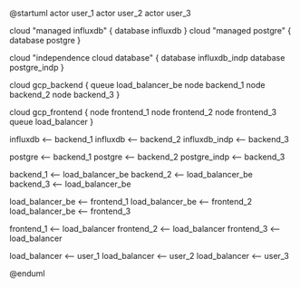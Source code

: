 @startuml
actor user_1
actor user_2
actor user_3

cloud "managed influxdb" {
    database influxdb
}
cloud "managed postgre" {
    database postgre
}

cloud "independence cloud database" {
    database influxdb_indp
    database postgre_indp
}

cloud gcp_backend {
    queue load_balancer_be
    node backend_1
    node backend_2
    node backend_3
}

cloud gcp_frontend {
    node frontend_1
    node frontend_2
    node frontend_3
    queue load_balancer
}

influxdb <-- backend_1
influxdb <-- backend_2
influxdb_indp <-- backend_3

postgre <-- backend_1
postgre <-- backend_2
postgre_indp <-- backend_3


backend_1 <-- load_balancer_be
backend_2 <-- load_balancer_be
backend_3 <-- load_balancer_be

load_balancer_be <-- frontend_1
load_balancer_be <-- frontend_2
load_balancer_be <-- frontend_3

frontend_1 <-- load_balancer
frontend_2 <-- load_balancer
frontend_3 <-- load_balancer

load_balancer <-- user_1
load_balancer <-- user_2
load_balancer <-- user_3

@enduml